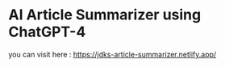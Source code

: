 
# AI Article Summarizer using ChatGPT-4
you can visit here :
https://jdks-article-summarizer.netlify.app/



